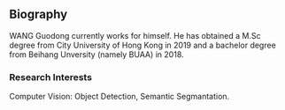## Biography

WANG Guodong currently works for himself. He has obtained a M.Sc degree from City University of Hong Kong in 2019 and a bachelor degree from Beihang Unversity (namely BUAA) in 2018.

### Research Interests

Computer Vision: Object Detection, Semantic Segmantation.

